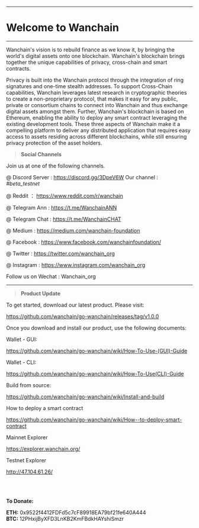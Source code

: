 
---
# Welcome to Wanchain

---
Wanchain's vision is to rebuild finance as we know it, by bringing the world's digital assets onto one blockchain. Wanchain's blockchain brings together the unique capabilities of privacy, cross-chain and smart contracts.

Privacy is built into the Wanchain protocol through the integration of ring signatures and one-time stealth addresses. To support Cross-Chain capabilities, Wanchain leverages latest research in cryptographic theories to create a non-proprietary protocol, that makes it easy for any public, private or consortium chains to connect into Wanchain and thus exchange digital assets amongst them. Further, Wanchain's blockchain is based on Ethereum, enabling the ability to deploy any smart contract leveraging the existing development tools. These three aspects of Wanchain make it a compelling platform to deliver any distributed application that requires easy access to assets residing across different blockchains, while still ensuring privacy protection of the asset holders.


>**Social Channels**
 
 Join us at one of the following channels. 

@ Discord Server : https://discord.gg/3DpeV6W   Our channel : *#beta_testnet*

@ Reddit ： https://www.reddit.com/r/wanchain

@ Telegram Ann : https://t.me/WanchainANN

@ Telegram Chat : https://t.me/WanchainCHAT

@ Medium : https://medium.com/wanchain-foundation

@ Facebook : https://www.facebook.com/wanchainfoundation/

@ Twitter : https://twitter.com/wanchain_org

@ Instagram : https://www.instagram.com/wanchain_org

Follow us on Wechat : Wanchain_org


----------

>**Product Update**

To get started, download our latest product. Please visit: 

https://github.com/wanchain/go-wanchain/releases/tag/v1.0.0

Once you download and install our product, use the following documents:

Wallet - GUI:

https://github.com/wanchain/go-wanchain/wiki/How-To-Use-(GUI)-Guide

Wallet - CLI:

https://github.com/wanchain/go-wanchain/wiki/How-To-Use(CLI)-Guide

Build from source: 

https://github.com/wanchain/go-wanchain/wiki/Install-and-build

How to deploy a smart contract 

https://github.com/wanchain/go-wanchain/wiki/How--to-deploy-smart-contract

Mainnet Explorer 

https://explorer.wanchain.org/

Testnet Explorer

http://47.104.61.26/

<br>
<br>

**To Donate:**

**ETH:** 0x9522f4412FDFd5c7cF89918EA79bf21fe640A444
<br>
**BTC:** 12PHxijByXFD3LnKB2KmFBdkHAYshiSmzr


